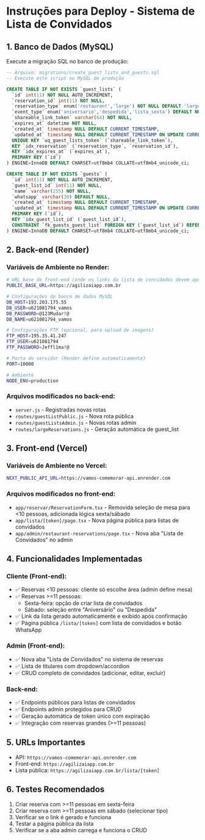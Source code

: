 # Instruções para Deploy - Sistema de Lista de Convidados

## 1. Banco de Dados (MySQL)

Execute a migração SQL no banco de produção:

```sql
-- Arquivo: migrations/create_guest_lists_and_guests.sql
-- Execute este script no MySQL de produção

CREATE TABLE IF NOT EXISTS `guest_lists` (
  `id` int(11) NOT NULL AUTO_INCREMENT,
  `reservation_id` int(11) NOT NULL,
  `reservation_type` enum('restaurant','large') NOT NULL DEFAULT 'large',
  `event_type` enum('aniversario','despedida','lista_sexta') DEFAULT NULL,
  `shareable_link_token` varchar(64) NOT NULL,
  `expires_at` datetime NOT NULL,
  `created_at` timestamp NULL DEFAULT CURRENT_TIMESTAMP,
  `updated_at` timestamp NULL DEFAULT CURRENT_TIMESTAMP ON UPDATE CURRENT_TIMESTAMP,
  UNIQUE KEY `uq_guest_lists_token` (`shareable_link_token`),
  KEY `idx_reservation` (`reservation_type`, `reservation_id`),
  KEY `idx_expires_at` (`expires_at`),
  PRIMARY KEY (`id`)
) ENGINE=InnoDB DEFAULT CHARSET=utf8mb4 COLLATE=utf8mb4_unicode_ci;

CREATE TABLE IF NOT EXISTS `guests` (
  `id` int(11) NOT NULL AUTO_INCREMENT,
  `guest_list_id` int(11) NOT NULL,
  `name` varchar(255) NOT NULL,
  `whatsapp` varchar(30) DEFAULT NULL,
  `created_at` timestamp NULL DEFAULT CURRENT_TIMESTAMP,
  `updated_at` timestamp NULL DEFAULT CURRENT_TIMESTAMP ON UPDATE CURRENT_TIMESTAMP,
  PRIMARY KEY (`id`),
  KEY `idx_guest_list_id` (`guest_list_id`),
  CONSTRAINT `fk_guests_guest_list` FOREIGN KEY (`guest_list_id`) REFERENCES `guest_lists` (`id`) ON DELETE CASCADE
) ENGINE=InnoDB DEFAULT CHARSET=utf8mb4 COLLATE=utf8mb4_unicode_ci;
```

## 2. Back-end (Render)

### Variáveis de Ambiente no Render:

```bash
# URL base do front-end (onde os links da lista de convidados devem apontar)
PUBLIC_BASE_URL=https://agilizaiapp.com.br

# Configurações do banco de dados MySQL
DB_HOST=193.203.175.55
DB_USER=u621081794_vamos
DB_PASSWORD=@123Mudar!@
DB_NAME=u621081794_vamos

# Configurações FTP (opcional, para upload de imagens)
FTP_HOST=195.35.41.247
FTP_USER=u621081794
FTP_PASSWORD=Jeffl1ma!@

# Porta do servidor (Render define automaticamente)
PORT=10000

# Ambiente
NODE_ENV=production
```

### Arquivos modificados no back-end:
- `server.js` - Registradas novas rotas
- `routes/guestListPublic.js` - Nova rota pública
- `routes/guestListsAdmin.js` - Novas rotas admin
- `routes/largeReservations.js` - Geração automática de guest_list

## 3. Front-end (Vercel)

### Variáveis de Ambiente no Vercel:

```bash
NEXT_PUBLIC_API_URL=https://vamos-comemorar-api.onrender.com
```

### Arquivos modificados no front-end:
- `app/reservar/ReservationForm.tsx` - Removida seleção de mesa para <10 pessoas, adicionada lógica sexta/sábado
- `app/lista/[token]/page.tsx` - Nova página pública para listas de convidados
- `app/admin/restaurant-reservations/page.tsx` - Nova aba "Lista de Convidados" no admin

## 4. Funcionalidades Implementadas

### Cliente (Front-end):
- ✅ Reservas <10 pessoas: cliente só escolhe área (admin define mesa)
- ✅ Reservas >=11 pessoas: 
  - Sexta-feira: opção de criar lista de convidados
  - Sábado: seleção entre "Aniversário" ou "Despedida"
- ✅ Link da lista gerado automaticamente e exibido após confirmação
- ✅ Página pública `/lista/[token]` com lista de convidados e botão WhatsApp

### Admin (Front-end):
- ✅ Nova aba "Lista de Convidados" no sistema de reservas
- ✅ Lista de titulares com dropdown/accordion
- ✅ CRUD completo de convidados (adicionar, editar, excluir)

### Back-end:
- ✅ Endpoints públicos para listas de convidados
- ✅ Endpoints admin protegidos para CRUD
- ✅ Geração automática de token único com expiração
- ✅ Integração com reservas grandes (>=11 pessoas)

## 5. URLs Importantes

- API: `https://vamos-comemorar-api.onrender.com`
- Front-end: `https://agilizaiapp.com.br`
- Lista pública: `https://agilizaiapp.com.br/lista/[token]`

## 6. Testes Recomendados

1. Criar reserva com >=11 pessoas em sexta-feira
2. Criar reserva com >=11 pessoas em sábado (selecionar tipo)
3. Verificar se o link é gerado e funciona
4. Testar a página pública da lista
5. Verificar se a aba admin carrega e funciona o CRUD
